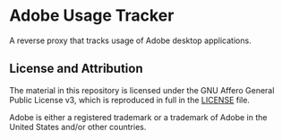 # Adobe Usage Tracker

A reverse proxy that tracks usage of Adobe desktop applications.

## License and Attribution

The material in this repository is licensed under the GNU Affero General Public License v3, which is reproduced in full in the [LICENSE](LICENSE) file.

Adobe is either a registered trademark or a trademark of Adobe in the United States and/or other countries.
